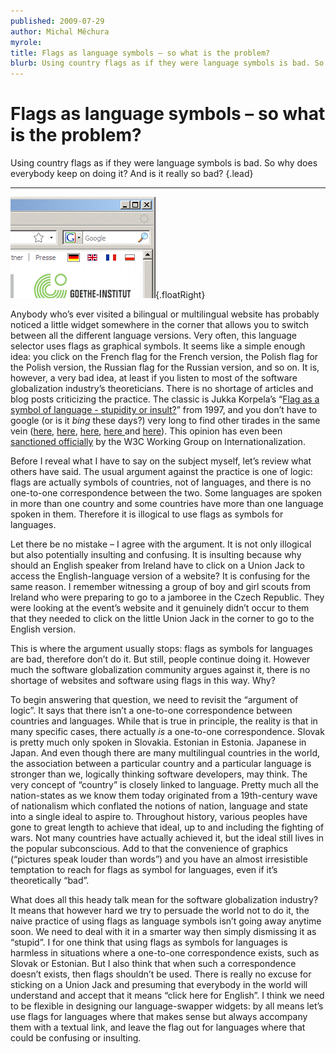 ```yaml
---
published: 2009-07-29
author: Michal Měchura
myrole:
title: Flags as language symbols – so what is the problem?
blurb: Using country flags as if they were language symbols is bad. So why does everybody keep on doing it? And is it really so bad?
---
```


# Flags as language symbols – so what is the problem?

Using country flags as if they were language symbols is bad. So why does everybody keep on doing it? And is it really so bad? {.lead}

---

![Flags being used as symbols for languages](language-flags.gif){.floatRight}

Anybody who’s ever visited a bilingual or multilingual website has probably noticed a little widget somewhere in the corner that allows you to switch between all the different language versions. Very often, this language selector uses flags as graphical symbols. It seems like a simple enough idea: you click on the French flag for the French version, the Polish flag for the Polish version, the Russian flag for the Russian version, and so on. It is, however, a very bad idea, at least if you listen to most of the software globalization industry’s theoreticians. There is no shortage of articles and blog posts criticizing the practice. The classic is Jukka Korpela’s “<a href="http://www.cs.tut.fi/~jkorpela/flags.html">Flag as a symbol of language - stupidity or insult?</a>” from 1997, and you don’t have to google (or is it <em>bing</em> these days?) very long to find other tirades in the same vein (<a href="http://www.jankoatwarpspeed.com/post/2008/10/27/You-should-never-use-flags-for-language-choice.aspx">here</a>, <a href="http://www.btitze.net/flags_vs_languages.html">here</a>, <a href="http://www.globalbydesign.com/blog/2008/01/31/flags-and-languages-dont-mix/">here</a>, <a href="http://canonical.wordpress.com/2008/10/27/using-flags-for-language-choice/">here </a>and <a href="http://imagexmedia.com/support/faqs/general-questions/how-should-language-selection-be-displayed-web">here</a>). This opinion has even been <a href="http://www.w3.org/TR/i18n-html-tech-lang/#ri20040808.173208643">sanctioned officially</a> by the W3C Working Group on Internationalization.

Before I reveal what I have to say on the subject myself, let’s review what others have said. The usual argument against the practice is one of logic: flags are actually symbols of countries, not of languages, and there is no one-to-one correspondence between the two. Some languages are spoken in more than one country and some countries have more than one language spoken in them. Therefore it is illogical to use flags as symbols for languages.

Let there be no mistake – I agree with the argument. It is not only illogical but also potentially insulting and confusing. It is insulting because why should an English speaker from Ireland have to click on a Union Jack to access the English-language version of a website? It is confusing for the same reason. I remember witnessing a group of boy and girl scouts from Ireland who were preparing to go to a jamboree in the Czech Republic. They were looking at the event’s website and it genuinely didn’t occur to them that they needed to click on the little Union Jack in the corner to go to the English version.

This is where the argument usually stops: flags as symbols for languages are bad, therefore don’t do it. But still, people continue doing it. However much the software globalization community argues against it, there is no shortage of websites and software using flags in this way. Why?

To begin answering that question, we need to revisit the “argument of logic”. It says that there isn’t a one-to-one correspondence between countries and languages. While that is true in principle, the reality is that in many specific cases, there actually <em>is</em> a one-to-one correspondence. Slovak is pretty much only spoken in Slovakia. Estonian in Estonia. Japanese in Japan. And even though there are many multilingual countries in the world, the association between a particular country and a particular language is stronger than we, logically thinking software developers, may think. The very concept of “country” is closely linked to language. Pretty much all the nation-states as we know them today originated from a 19th-century wave of nationalism which conflated the notions of nation, language and state into a single ideal to aspire to. Throughout history, various peoples have gone to great length to achieve that ideal, up to and including the fighting of wars. Not many countries have actually achieved it, but the ideal still lives in the popular subconscious. Add to that the convenience of graphics (“pictures speak louder than words”) and you have an almost irresistible temptation to reach for flags as symbol for languages, even if it’s theoretically “bad”.

What does all this heady talk mean for the software globalization industry? It means that however hard we try to persuade the world not to do it, the naive practice of using flags as language symbols isn’t going away anytime soon. We need to deal with it in a smarter way then simply dismissing it as “stupid”. I for one think that using flags as symbols for languages is harmless in situations where a one-to-one correspondence exists, such as Slovak or Estonian. But I also think that when such a correspondence doesn’t exists, then flags shouldn’t be used. There is really no excuse for sticking on a Union Jack and presuming that everybody in the world will understand and accept that it means “click here for English”. I think we need to be flexible in designing our language-swapper widgets: by all means let’s use flags for languages where that makes sense but always accompany them with a textual link, and leave the flag out for languages where that could be confusing or insulting.
